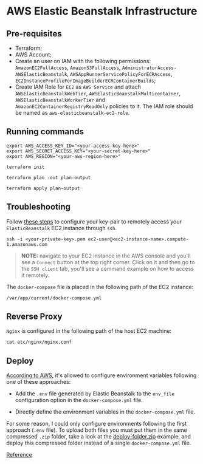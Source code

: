 # AWS Elastic Beanstalk Infrastructure

## Pre-requisites

- Terraform;
- AWS Account;
- Create an user on IAM with the following permissions: `AmazonEC2FullAccess`, `AmazonS3FullAccess`, `AdministratorAccess-AWSElasticBeanstalk`, `AWSAppRunnerServicePolicyForECRAccess`, `EC2InstanceProfileForImageBuilderECRContainerBuilds`;
- Create IAM Role for `EC2` as `AWS Service` and attach `AWSElasticBeanstalkWebTier`, `AWSElasticBeanstalkMulticontainer`, `AWSElasticBeanstalkWorkerTier` and `AmazonEC2ContainerRegistryReadOnly` policies to it. The IAM role should be named as `aws-elasticbeanstalk-ec2-role`.

## Running commands

```shell
export AWS_ACCESS_KEY_ID="<your-access-key-here>"
export AWS_SECRET_ACCESS_KEY="<your-secret-key-here>"
export AWS_REGION="<your-aws-region-here>"
```

```shell
terraform init
```

```shell
terraform plan -out plan-output
```

```shell
terraform apply plan-output
```

## Troubleshooting

Follow [these steps](https://stackoverflow.com/questions/4742478/ssh-to-elastic-beanstalk-instance) to configure your key-pair to remotely access your `ElasticBeanstalk` EC2 instance through `ssh`. 

```shell
ssh -i <your-private-key>.pem ec2-user@<ec2-instance-name>.compute-1.amazonaws.com
```

> **NOTE:** navigate to your EC2 instance in the AWS console and you'll see a `Connect` button at the top right corner. Click on it and then go to the `SSH client` tab, you'll see a command example on how to access it remotely.  

The `docker-compose` file is placed in the following path of the EC2 instance:

```shell
/var/app/current/docker-compose.yml
```

## Reverse Proxy

`Nginx` is configured in the following path of the host EC2 machine:

```shell
cat etc/nginx/nginx.conf
```

## Deploy

[According to AWS](https://docs.aws.amazon.com/elasticbeanstalk/latest/dg/create_deploy_docker.container.console.html#docker-env-cfg.env-variables), it's allowed to configure environment variables following one of these approaches:

- Add the `.env` file generated by Elastic Beanstalk to the `env_file` configuration option in the `docker-compose.yml` file.

- Directly define the environment variables in the `docker-compose.yml` file.

For some reason, I could only configure environments following the first approach (`.env` file). To upload both files you must put them in the same compressed `.zip` folder, take a look at the [deploy-folder.zip]() example, and deploy this compressed folder instead of a single `docker-compose.yml` file.

[Reference](https://docs.aws.amazon.com/elasticbeanstalk/latest/dg/single-container-docker-configuration.html#docker-configuration.no-compose)